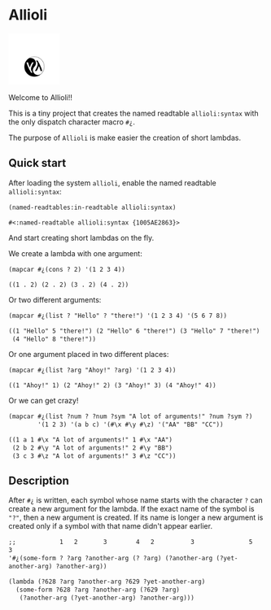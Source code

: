 <a id="header-adp-github-headertag610"></a>
# Allioli

<img src="/images/allioli-icon.png" alt="Allioli logo" width="20%">

Welcome to Allioli\!\!

This is a tiny project that creates the named readtable ``` allioli:syntax ``` with the only dispatch character macro ``` #¿ ```\.

The purpose of ``` Allioli ``` is make easier the creation of short lambdas\.


<a id="header-adp-github-headertag611"></a>
## Quick start

After loading the system ``` allioli ```\, enable the named readtable ``` allioli:syntax ```\:

`````common-lisp
(named-readtables:in-readtable allioli:syntax)
`````
`````common-lisp
#<:named-readtable allioli:syntax {1005AE2863}>
`````

And start creating short lambdas on the fly\.

We create a lambda with one argument\:

`````common-lisp
(mapcar #¿(cons ? 2) '(1 2 3 4))
`````
`````common-lisp
((1 . 2) (2 . 2) (3 . 2) (4 . 2))
`````

Or two different arguments\:

`````common-lisp
(mapcar #¿(list ? "Hello" ? "there!") '(1 2 3 4) '(5 6 7 8))
`````
`````common-lisp
((1 "Hello" 5 "there!") (2 "Hello" 6 "there!") (3 "Hello" 7 "there!")
 (4 "Hello" 8 "there!"))
`````

Or one argument placed in two different places\:

`````common-lisp
(mapcar #¿(list ?arg "Ahoy!" ?arg) '(1 2 3 4))
`````
`````common-lisp
((1 "Ahoy!" 1) (2 "Ahoy!" 2) (3 "Ahoy!" 3) (4 "Ahoy!" 4))
`````

Or we can get crazy\!

`````common-lisp
(mapcar #¿(list ?num ? ?num ?sym "A lot of arguments!" ?num ?sym ?)
        '(1 2 3) '(a b c) '(#\x #\y #\z) '("AA" "BB" "CC"))
`````
`````common-lisp
((1 a 1 #\x "A lot of arguments!" 1 #\x "AA")
 (2 b 2 #\y "A lot of arguments!" 2 #\y "BB")
 (3 c 3 #\z "A lot of arguments!" 3 #\z "CC"))
`````


<a id="header-adp-github-headertag627"></a>
## Description

After ``` #¿ ``` is written\, each symbol whose name starts with the character ``` ? ``` can create a new argument for the lambda\. If the exact name of the symbol is ``` "?" ```\, then a new argument is created\. If its name is longer a new argument is created only if a symbol with that name didn\'t appear earlier\.

`````common-lisp
;;            1   2       3        4   2          3               5               3
'#¿(some-form ? ?arg ?another-arg (? ?arg) (?another-arg (?yet-another-arg) ?another-arg))
`````
`````common-lisp
(lambda (?628 ?arg ?another-arg ?629 ?yet-another-arg)
  (some-form ?628 ?arg ?another-arg (?629 ?arg)
   (?another-arg (?yet-another-arg) ?another-arg)))
`````